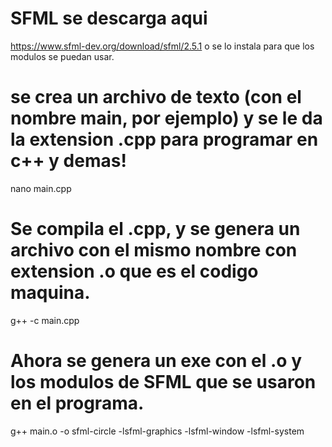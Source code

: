 # SFML se descarga aqui 
https://www.sfml-dev.org/download/sfml/2.5.1 o se lo instala para que los modulos se puedan usar.

# se crea un archivo de texto (con el nombre main, por ejemplo) y se le da la extension .cpp para programar en c++ y demas!
nano main.cpp

# Se compila el .cpp, y se genera un archivo con el mismo nombre con extension .o que es el codigo maquina.
g++ -c main.cpp

# Ahora se genera un exe con el .o y los modulos de SFML que se usaron en el programa.
g++ main.o -o sfml-circle -lsfml-graphics -lsfml-window -lsfml-system
